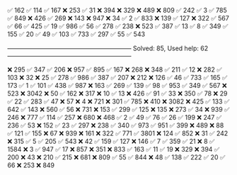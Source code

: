 ✅ 162
✅ 114
✅ 167
❌ 253
✅ 31
❌ 394
❌ 329
❌ 489
❌ 809
✅ 242
✅ 3
✅ 785
✅ 849
❌ 426
✅ 269
❌ 143
❌ 947
❌ 34
✅ 2
✅ 833
❌ 139
✅ 127
❌ 322
✅ 567
✅ 66
✅ 425
✅ 19
✅ 986
✅ 56
✅ 278
✅ 238
❌ 523
✅ 387
✅ 13
✅ 8
✅ 349
✅ 155
✅ 20
✅ 49
✅ 103
✅ 733
✅ 297
✅ 55
✅ 543

––––––––––––––––––––––––––––––––––––––––
Solved: 85, Used help: 62
––––––––––––––––––––––––––––––––––––––––

❌ 295
✅ 347
✅ 206
❌ 957
✅ 895
✅ 167
❌ 268
❌ 348
✅ 211
✅ 12
❌ 282
✅ 103
❌ 32
❌ 25
✅ 278
✅ 986
✅ 387
✅ 207
❌ 212
❌ 126
✅ 46
✅ 733
✅ 165
✅ 173
✅ 1
✅ 101
✅ 438
✅ 987
❌ 163
✅ 269
✅ 139
✅ 98
✅ 953
✅ 349
✅ 567
❌ 523
❌ 3042
❌ 50
✅ 162
❌ 317
❌ 10
✅ 13
❌ 426
✅ 91
✅ 33
❌ 350
✅ 78
❌ 29
✅ 22
✅ 283
✅ 47
❌ 57
❌ 4
❌ 721
❌ 301
✅ 785
❌ 410
❌ 3082
❌ 425
✅ 133
✅ 642
✅ 143
❌ 560
✅ 56
❌ 731
❌ 153
✅ 299
✅ 125
❌ 135
❌ 273
✅ 34
❌ 939
✅ 246
❌ 777
✅ 114
✅ 257
❌ 680
❌ 468
✅ 2
✅ 49
✅ 76
✅ 26
✅ 199
❌ 247
✅ 236
✅ 53
❌ 152
✅ 23
✅ 297
❌ 238
✅ 340
✅ 973
✅ 951
✅ 399
❌ 489
❌ 88
✅ 121
✅ 155
❌ 67
❌ 939
❌ 161
❌ 322
✅ 771
✅ 3801
❌ 124
✅ 852
❌ 31
✅ 242
❌ 315
✅ 5
✅ 205
✅ 543
❌ 42
✅ 159
✅ 127
❌ 146
✅ 7
✅ 359
✅ 21
❌ 8
✅ 1584
❌ 3
✅ 947
✅ 17
❌ 857
❌ 351
❌ 833
✅ 163
✅ 11
✅ 19
❌ 329
❌ 394
✅ 200
❌ 43
❌ 210
✅ 215
❌ 681
❌ 809
✅ 55
✅ 844
❌ 48
✅ 138
✅ 222
✅ 20
✅ 66
❌ 253
❌ 849
